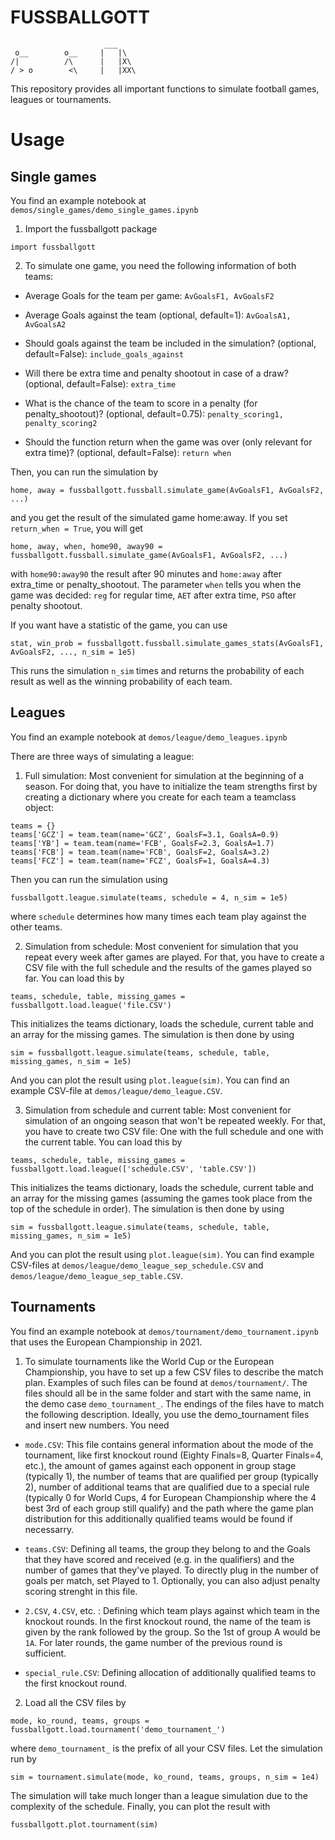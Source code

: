 # FUSSBALLGOTT

                         ___
     o__        o__     |   |\
    /|          /\      |   |X\
    / > o        <\     |   |XX\

This repository provides all important functions to simulate football games, leagues or tournaments.

# Usage

## Single games

You find an example notebook at `demos/single_games/demo_single_games.ipynb`

1. Import the fussballgott package

`import fussballgott`

2. To simulate one game, you need the following information of both teams:

* Average Goals for the team per game: `AvGoalsF1, AvGoalsF2`

* Average Goals against the team (optional, default=1): `AvGoalsA1, AvGoalsA2`

* Should goals against the team be included in the simulation? (optional, default=False): `include_goals_against`

* Will there be extra time and penalty shootout in case of a draw? (optional, default=False): `extra_time`

* What is the chance of the team to score in a penalty (for penalty_shootout)? (optional, default=0.75): `penalty_scoring1, penalty_scoring2`

* Should the function return when the game was over (only relevant for extra time)? (optional, default=False): `return when`

Then, you can run the simulation by

`home, away = fussballgott.fussball.simulate_game(AvGoalsF1, AvGoalsF2, ...)`

and you get the result of the simulated game home:away. If you set `return_when = True`, you will get

`home, away, when, home90, away90 = fussballgott.fussball.simulate_game(AvGoalsF1, AvGoalsF2, ...)`

with `home90:away90` the result after 90 minutes and `home:away` after extra_time or penalty_shootout. The parameter `when` tells you when the game was decided: `reg` for regular time, `AET` after extra time, `PSO` after penalty shootout.

If you want have a statistic of the game, you can use

`stat, win_prob = fussballgott.fussball.simulate_games_stats(AvGoalsF1, AvGoalsF2, ..., n_sim = 1e5)`

This runs the simulation `n_sim` times and returns the probability of each result as well as the winning probability of each team.

## Leagues

You find an example notebook at `demos/league/demo_leagues.ipynb`

There are three ways of simulating a league:

1. Full simulation: Most convenient for simulation at the beginning of a season. For doing that, you have to initialize the team strengths first by creating a dictionary where you create for each team a teamclass object:

```
teams = {}
teams['GCZ'] = team.team(name='GCZ', GoalsF=3.1, GoalsA=0.9)
teams['YB'] = team.team(name='FCB', GoalsF=2.3, GoalsA=1.7)
teams['FCB'] = team.team(name='FCB', GoalsF=2, GoalsA=3.2)
teams['FCZ'] = team.team(name='FCZ', GoalsF=1, GoalsA=4.3)
```

Then you can run the simulation using

`fussballgott.league.simulate(teams, schedule = 4, n_sim = 1e5)`

where `schedule` determines how many times each team play against the other teams.

2. Simulation from schedule: Most convenient for simulation that you repeat every week after games are played. For that, you have to create a CSV file with the full schedule and the results of the games played so far. You can load this by

`teams, schedule, table, missing_games = fussballgott.load.league('file.CSV')`

This initializes the teams dictionary, loads the schedule, current table and an array for the missing games. The simulation is then done by using

`sim = fussballgott.league.simulate(teams, schedule, table, missing_games, n_sim = 1e5)`

And you can plot the result using `plot.league(sim)`. You can find an example CSV-file at `demos/league/demo_league.CSV`.

3. Simulation from schedule and current table: Most convenient for simulation of an ongoing season that won't be repeated weekly. For that, you have to create two CSV file: One with the full schedule and one with the current table. You can load this by

`teams, schedule, table, missing_games = fussballgott.load.league(['schedule.CSV', 'table.CSV'])`

This initializes the teams dictionary, loads the schedule, current table and an array for the missing games (assuming the games took place from the top of the schedule in order). The simulation is then done by using

`sim = fussballgott.league.simulate(teams, schedule, table, missing_games, n_sim = 1e5)`

And you can plot the result using `plot.league(sim)`. You can find example CSV-files at `demos/league/demo_league_sep_schedule.CSV` and `demos/league/demo_league_sep_table.CSV`.

## Tournaments

You find an example notebook at `demos/tournament/demo_tournament.ipynb` that uses the European Championship in 2021.

1. To simulate tournaments like the World Cup or the European Championship, you have to set up a few CSV files to describe the match plan. Examples of such files can be found at `demos/tournament/`. The files should all be in the same folder and start with the same name, in the demo case `demo_tournament_`. The endings of the files have to match the following description. Ideally, you use the demo_tournament files and insert new numbers. You need

* `mode.CSV`: This file contains general information about the mode of the tournament, like first knockout round (Eighty Finals=8, Quarter Finals=4, etc.), the amount of games against each opponent in group stage (typically 1), the number of teams that are qualified per group (typically 2), number of additional teams that are qualified due to a special rule (typically 0 for World Cups, 4 for European Championship where the 4 best 3rd of each group still qualify) and the path where the game plan distribution for this additionally qualified teams would be found if necessarry.

* `teams.CSV`: Defining all teams, the group they belong to and the Goals that they have scored and received (e.g. in the qualifiers) and the number of games that they've played. To directly plug in the number of goals per match, set Played to 1. Optionally, you can also adjust penalty scoring strenght in this file.

* `2.CSV`, `4.CSV`, etc. : Defining which team plays against which team in the knockout rounds. In the first knockout round, the name of the team is given by the rank followed by the group. So the 1st of group A would be `1A`. For later rounds, the game number of the previous round is sufficient.

* `special_rule.CSV`: Defining allocation of additionally qualified teams to the first knockout round.

2. Load all the CSV files by

`mode, ko_round, teams, groups = fussballgott.load.tournament('demo_tournament_')`

where `demo_tournament_` is the prefix of all your CSV files. Let the simulation run by

`sim = tournament.simulate(mode, ko_round, teams, groups, n_sim = 1e4)`

The simulation will take much longer than a league simulation due to the complexity of the schedule. Finally, you can plot the result with

`fussballgott.plot.tournament(sim)`
